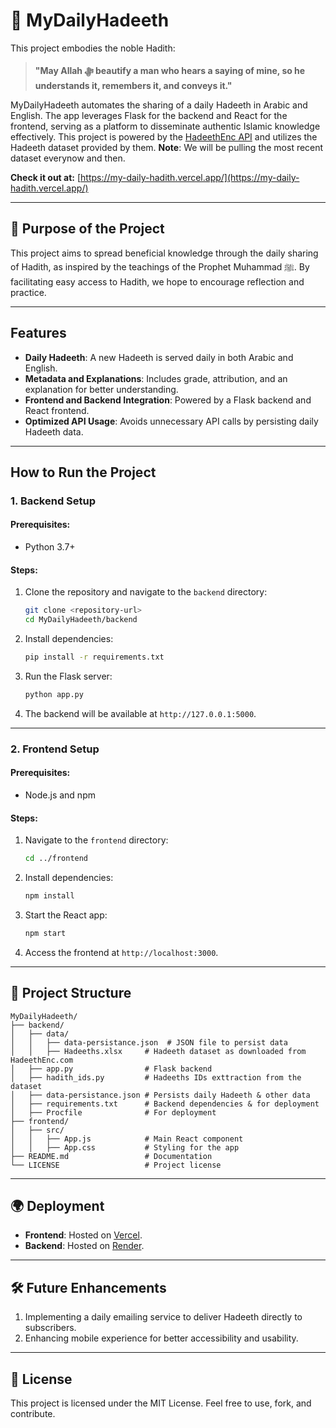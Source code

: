 # 🌟 MyDailyHadeeth

This project embodies the noble Hadith:

> **"May Allah ﷻ beautify a man who hears a saying of mine, so he understands it, remembers it, and conveys it."**

MyDailyHadeeth automates the sharing of a daily Hadeeth in Arabic and English. The app leverages Flask for the backend and React for the frontend, serving as a platform to disseminate authentic Islamic knowledge effectively. This project is powered by the [HadeethEnc API](https://hadeethenc.com/en/home) and utilizes the Hadeeth dataset provided by them. **Note**: We will be pulling the most recent dataset everynow and then.

**Check it out at:** [https://my-daily-hadith.vercel.app/](https://my-daily-hadith.vercel.app/)

---

## 🕌 **Purpose of the Project**
This project aims to spread beneficial knowledge through the daily sharing of Hadith, as inspired by the teachings of the Prophet Muhammad ﷺ. By facilitating easy access to Hadith, we hope to encourage reflection and practice.

---

## **Features**
- **Daily Hadeeth**: A new Hadeeth is served daily in both Arabic and English.
- **Metadata and Explanations**: Includes grade, attribution, and an explanation for better understanding.
- **Frontend and Backend Integration**: Powered by a Flask backend and React frontend.
- **Optimized API Usage**: Avoids unnecessary API calls by persisting daily Hadeeth data.

---

## **How to Run the Project**

### **1. Backend Setup**

#### Prerequisites:
- Python 3.7+

#### Steps:
1. Clone the repository and navigate to the `backend` directory:
   ```bash
   git clone <repository-url>
   cd MyDailyHadeeth/backend
   ```
2. Install dependencies:
   ```bash
   pip install -r requirements.txt
   ```
3. Run the Flask server:
   ```bash
   python app.py
   ```
4. The backend will be available at `http://127.0.0.1:5000`.

---

### **2. Frontend Setup**

#### Prerequisites:
- Node.js and npm

#### Steps:
1. Navigate to the `frontend` directory:
   ```bash
   cd ../frontend
   ```
2. Install dependencies:
   ```bash
   npm install
   ```
3. Start the React app:
   ```bash
   npm start
   ```
4. Access the frontend at `http://localhost:3000`.

---

## **📜 Project Structure**
```
MyDailyHadeeth/
├── backend/
│   ├── data/
│   │   ├── data-persistance.json  # JSON file to persist data
│   │   ├── Hadeeths.xlsx     # Hadeeth dataset as downloaded from HadeethEnc.com 
│   ├── app.py                # Flask backend
│   ├── hadith_ids.py         # Hadeeths IDs exttraction from the dataset
│   ├── data-persistance.json # Persists daily Hadeeth & other data
│   ├── requirements.txt      # Backend dependencies & for deployment
│   ├── Procfile              # For deployment
├── frontend/
│   ├── src/
│   │   ├── App.js            # Main React component
│   │   ├── App.css           # Styling for the app
├── README.md                 # Documentation
└── LICENSE                   # Project license
```

---

## **🌍 Deployment**
- **Frontend**: Hosted on [Vercel](https://vercel.com/).
- **Backend**: Hosted on [Render](https://render.com/).

---

## **🛠️ Future Enhancements**
1. Implementing a daily emailing service to deliver Hadeeth directly to subscribers.
2. Enhancing mobile experience for better accessibility and usability.

---

## **🔗 License**
This project is licensed under the MIT License. Feel free to use, fork, and contribute.
